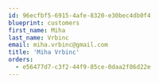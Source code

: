 ```yaml
---
id: 96ecfbf5-6915-4afe-8320-e30bec4db0f4
blueprint: customers
first_name: Miha
last_name: Vrbinc
email: miha.vrbinc@gmail.com
title: 'Miha Vrbinc'
orders:
  - e56477d7-c3f2-44f9-85ce-0daa2f86d22e
---
```


